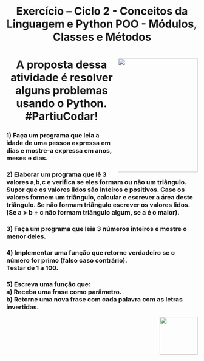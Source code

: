 <div>
  <h1 align="center"> 
      <strong> Exercício – Ciclo 2 - Conceitos da Linguagem e Python POO - Módulos, Classes e Métodos
        </strong>
    </h1>
</div>
<div>
  <div align="right">
    <img src="https://media.giphy.com/media/oy83DwqHRcR1jJczV3/giphy.gif" align="right" height="300px" width="210px">
  </div>

<div>
  <h1 align="center"> 
      <strong> A proposta dessa atividade é resolver alguns problemas usando o Python.<br>#PartiuCodar!
        </strong>
    </h1>
</div>
<div>
  <div align="left">
    <h3 align="left"> 1) Faça um programa que leia a idade de uma pessoa expressa em dias e mostre-a expressa em anos, meses e dias. </h3>
    <h3 align="left"> 2) Elaborar um programa que lê 3 valores a,b,c e verifica se eles formam ou não um triângulo. Supor que os valores lidos são inteiros e positivos. Caso os valores formem um triângulo, calcular e escrever a área deste triângulo. Se não formam triângulo escrever os valores lidos. (Se a > b + c não formam triângulo algum, se a é o maior). </h3>
    <h3 align="left"> 3) Faça um programa que leia 3 números inteiros e mostre o menor deles.</h3>
    <h3 align="left"> 4) Implementar uma função que retorne verdadeiro se o número for primo (falso caso contrário).<br>Testar de 1 a 100.</h3>
    <h3 align="left"> 5) Escreva uma função que:<br>
        a) Receba uma frase como parâmetro.<br>
        b) Retorne uma nova frase com cada palavra com as letras invertidas. 
    </h3>
<div>
  <div align="right">
    <img src="https://media.giphy.com/media/2vnId4IaAjIGZd2EWC/giphy.gif" align="right" height="100px" width="100px">
  </div>    
    
    
  </div>
 
